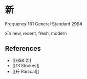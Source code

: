 # 新
Frequency 161
General Standard 2994

xīn
new, recent, fresh, modern

## References
- [[HSK 2]]
- [[13 Strokes]]
- [[斤 Radical]]